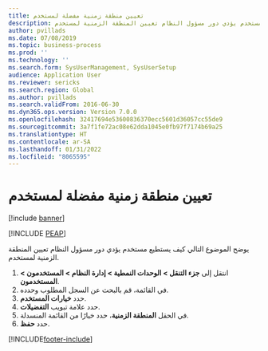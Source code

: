 ```yaml
---
title: تعيين منطقة زمنية مفضلة لمستخدم
description: يوضح هذا الموضوع كيف يستطيع مستخدم يؤدي دور مسؤول النظام تعيين المنطقة الزمنية لمستخدم.
author: pvillads
ms.date: 07/08/2019
ms.topic: business-process
ms.prod: ''
ms.technology: ''
ms.search.form: SysUserManagement, SysUserSetup
audience: Application User
ms.reviewer: sericks
ms.search.region: Global
ms.author: pvillads
ms.search.validFrom: 2016-06-30
ms.dyn365.ops.version: Version 7.0.0
ms.openlocfilehash: 32417694e53600836370ecc5601d36057cc55de9
ms.sourcegitcommit: 3a7f1fe72ac08e62dda1045e0fb97f7174b69a25
ms.translationtype: HT
ms.contentlocale: ar-SA
ms.lasthandoff: 01/31/2022
ms.locfileid: "8065595"
---
```

# <a name="set-a-users-preferred-time-zone"></a>تعيين منطقة زمنية مفضلة لمستخدم

[!include [banner](../../includes/banner.md)]


[!INCLUDE [PEAP](../../../../includes/peap-1.md)]

يوضح الموضوع التالي كيف يستطيع مستخدم يؤدي دور مسؤول النظام تعيين المنطقة الزمنية لمستخدم.

1. انتقل إلى **جزء التنقل > الوحدات النمطية > إدارة النظام > المستخدمون > المستخدمون**.
2. في القائمة، قم بالبحث عن السجل المطلوب وحدده.
3. حدد **خيارات المستخدم**.
4. حدد علامة تبويب **التفضيلات**.
5. في الحقل **المنطقة الزمنية**، حدد خيارًا من القائمة المنسدلة.
6. حدد **حفظ**.



[!INCLUDE[footer-include](../../../../includes/footer-banner.md)]